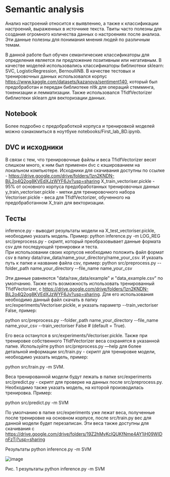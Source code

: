 # Semantic analysis 
Анализ настроений относится к выявлению, а также к классификации настроений, выраженных в источнике текста. Твиты часто полезны для создания огромного количества данных о настроениях после анализа. Эти данные полезны для понимания мнения людей по различным темам.

В данной работе был обучен семантические классификаторы для определения является ли предложение позитивным или негативным. В качестве моделей использовались классификаторы библиотеки sklearn: SVC, LogisticRegression, BernoulliNB. В качестве тестовых и тренировочных данных использовался корпус https://www.kaggle.com/datasets/kazanova/sentiment140, который был предобработан и передан  библиотеке nltk для операций стемминга, токенизации и лемматизации. Также использовался TfidfVectorizer библиотеки sklearn для векторизации данных.

## Notebook
Более подробно с предобработкой корпуса и тренировкой моделей можно ознакомиться в ноутбуке notebooks/First_lab_BD.ipynb.  

## DVC и исходники
В связи с тем, что тренировочные файлы и веса TfidfVectorizer весят слишком много, к ним был применен dvc с кэшированием на локальном компьютере. Исходники для скачивания доступны по ссылке - https://drive.google.com/drive/folders/1zn2KNDN-BjL2o4Q2og8KVEdXJzWYF6Jv?usp=sharing
X_train_vectoriser.pickle - 95% от основного корпуса предобработанных тренировочных данных
y_train_vectoriser.pickle - метки для тренировочного набора 
Vectoriser.pickle - веса для TfidfVectorizer, обученного на предобработанном X_train для векторизации.



## Тесты 
inference.py - выводит результаты модели на X_test_vectoriser.pickle, необходимо указать модель. Пример:
python inference.py -m LOG_REG
src/preprocess.py - скрипт, который преобразовывает данные формата csv для последующей тренировки и теста.  
При использовании своих корпусов необходимо положить файл формат csv в папку data/raw_data/name_your_directory/name_your_csv. И указать путь к папке и название файла csv, пример:
python src/preprocess.py --folder_path name_your_directory --file_name name_your_csv 

Эти данные равняются "data/raw_data/example" и "data_example.csv" по умолчанию. 
Также есть возможность использовать тренированный  TfidfVectorizer, с https://drive.google.com/drive/folders/1zn2KNDN-BjL2o4Q2og8KVEdXJzWYF6Jv?usp=sharing. Для его использования необходимо данный файл скачать в папку src/experiments/Vectoriser.pickle, и указать параметр --train_vectoriser False, пример:

python src/preprocess.py --folder_path name_your_directory --file_name name_your_csv --train_vectoriser False # (default = True).

Его веса останутся в src/experiments/Vectoriser.pickle. Также при тренировке собственного  TfidfVectorizer веса сохранятся в указанной папке. 
Используйте python src/preprocess.py —help для более детальной информации
src/train.py - скрипт для тренировке модели, необходимо указать модель, пример: 

python src/train.py -m SVM.

Веса тренированной модели будут лежать в папке src/experiments
src/predict.py - скрипт для проверке на данных после src/preprocess.py. Необходимо также указать модель, на которой производилась тренировка. Пример:

python src/predict.py -m SVM

По умолчанию в папке src/experiments уже лежат веса, полученные после тренировке на основном корпусе, после src/train.py вес для данной модели будет перезаписан. Эти веса также доступны для скачивания с https://drive.google.com/drive/folders/19Z2hMvKclQUKfNme4AY1jH09WIDnFzTj?usp=sharing
    
Результаты python inference.py -m SVM

![image](https://github.com/stpic270/Big_data_first_lab/assets/58371161/c9d40821-987c-45a2-a9af-2ef623e7e7b3)

Рис. 1 результаты python inference.py -m SVM

